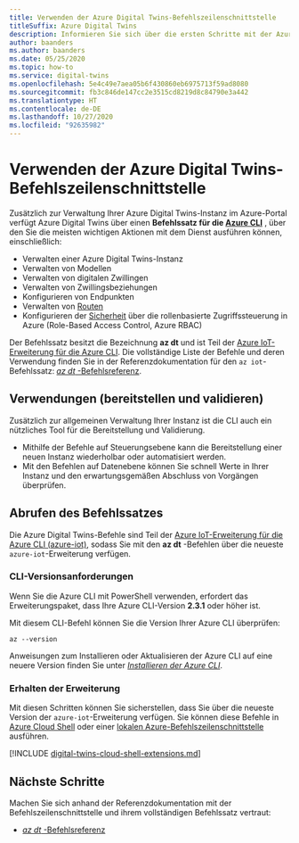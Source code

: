 ```yaml
---
title: Verwenden der Azure Digital Twins-Befehlszeilenschnittstelle
titleSuffix: Azure Digital Twins
description: Informieren Sie sich über die ersten Schritte mit der Azure Digital Twins-Befehlszeilenschnittstelle und deren Verwendung.
author: baanders
ms.author: baanders
ms.date: 05/25/2020
ms.topic: how-to
ms.service: digital-twins
ms.openlocfilehash: 5e4c49e7aea05b6f430860eb6975713f59ad8080
ms.sourcegitcommit: fb3c846de147cc2e3515cd8219d8c84790e3a442
ms.translationtype: HT
ms.contentlocale: de-DE
ms.lasthandoff: 10/27/2020
ms.locfileid: "92635982"
---
```

# <a name="use-the-azure-digital-twins-cli"></a>Verwenden der Azure Digital Twins-Befehlszeilenschnittstelle

Zusätzlich zur Verwaltung Ihrer Azure Digital Twins-Instanz im Azure-Portal verfügt Azure Digital Twins über einen **Befehlssatz für die [Azure CLI](/cli/azure/what-is-azure-cli)** , über den Sie die meisten wichtigen Aktionen mit dem Dienst ausführen können, einschließlich:
* Verwalten einer Azure Digital Twins-Instanz
* Verwalten von Modellen
* Verwalten von digitalen Zwillingen
* Verwalten von Zwillingsbeziehungen
* Konfigurieren von Endpunkten
* Verwalten von [Routen](concepts-route-events.md)
* Konfigurieren der [Sicherheit](concepts-security.md) über die rollenbasierte Zugriffssteuerung in Azure (Role-Based Access Control, Azure RBAC)

Der Befehlssatz besitzt die Bezeichnung **az dt** und ist Teil der [Azure IoT-Erweiterung für die Azure CLI](https://github.com/Azure/azure-iot-cli-extension). Die vollständige Liste der Befehle und deren Verwendung finden Sie in der Referenzdokumentation für den `az iot`-Befehlssatz: [*az dt* -Befehlsreferenz](/cli/azure/ext/azure-iot/dt?preserve-view=true&view=azure-cli-latest).

## <a name="uses-deploy-and-validate"></a>Verwendungen (bereitstellen und validieren)

Zusätzlich zur allgemeinen Verwaltung Ihrer Instanz ist die CLI auch ein nützliches Tool für die Bereitstellung und Validierung.
* Mithilfe der Befehle auf Steuerungsebene kann die Bereitstellung einer neuen Instanz wiederholbar oder automatisiert werden.
* Mit den Befehlen auf Datenebene können Sie schnell Werte in Ihrer Instanz und den erwartungsgemäßen Abschluss von Vorgängen überprüfen.

## <a name="get-the-command-set"></a>Abrufen des Befehlssatzes

Die Azure Digital Twins-Befehle sind Teil der [Azure IoT-Erweiterung für die Azure CLI (azure-iot)](https://github.com/Azure/azure-iot-cli-extension), sodass Sie mit den **az dt** -Befehlen über die neueste `azure-iot`-Erweiterung verfügen.

### <a name="cli-version-requirements"></a>CLI-Versionsanforderungen

Wenn Sie die Azure CLI mit PowerShell verwenden, erfordert das Erweiterungspaket, dass Ihre Azure CLI-Version **2.3.1** oder höher ist.

Mit diesem CLI-Befehl können Sie die Version Ihrer Azure CLI überprüfen:
```azurecli
az --version
```

Anweisungen zum Installieren oder Aktualisieren der Azure CLI auf eine neuere Version finden Sie unter [*Installieren der Azure CLI*](/cli/azure/install-azure-cli).

### <a name="get-the-extension"></a>Erhalten der Erweiterung

Mit diesen Schritten können Sie sicherstellen, dass Sie über die neueste Version der `azure-iot`-Erweiterung verfügen. Sie können diese Befehle in [Azure Cloud Shell](../cloud-shell/overview.md) oder einer [lokalen Azure-Befehlszeilenschnittstelle](/cli/azure/install-azure-cli?preserve-view=true&view=azure-cli-latest) ausführen.

[!INCLUDE [digital-twins-cloud-shell-extensions.md](../../includes/digital-twins-cloud-shell-extensions.md)]

## <a name="next-steps"></a>Nächste Schritte

Machen Sie sich anhand der Referenzdokumentation mit der Befehlszeilenschnittstelle und ihrem vollständigen Befehlssatz vertraut:
* [*az dt* -Befehlsreferenz](/cli/azure/ext/azure-iot/dt?preserve-view=true&view=azure-cli-latest)